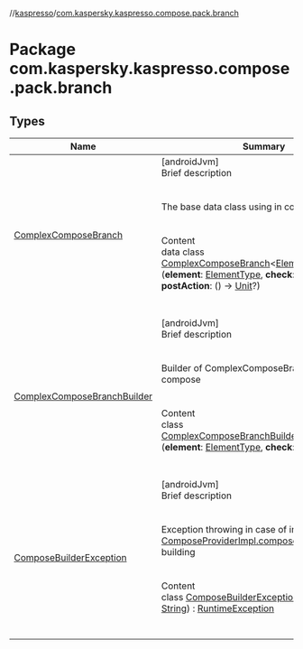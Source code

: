 //[kaspresso](../index.md)/[com.kaspersky.kaspresso.compose.pack.branch](index.md)



# Package com.kaspersky.kaspresso.compose.pack.branch  


## Types  
  
|  Name|  Summary| 
|---|---|
| [ComplexComposeBranch](-complex-compose-branch/index.md)| [androidJvm]  <br>Brief description  <br><br><br>The base data class using in compose<br><br>  <br>Content  <br>data class [ComplexComposeBranch](-complex-compose-branch/index.md)<[ElementType](-complex-compose-branch/index.md)>(**element**: [ElementType](-complex-compose-branch/index.md), **check**: () -> [Unit](https://kotlinlang.org/api/latest/jvm/stdlib/kotlin/-unit/index.html), **postAction**: () -> [Unit](https://kotlinlang.org/api/latest/jvm/stdlib/kotlin/-unit/index.html)?)  <br><br><br>
| [ComplexComposeBranchBuilder](-complex-compose-branch-builder/index.md)| [androidJvm]  <br>Brief description  <br><br><br>Builder of ComplexComposeBranch's using in compose<br><br>  <br>Content  <br>class [ComplexComposeBranchBuilder](-complex-compose-branch-builder/index.md)<[ElementType](-complex-compose-branch-builder/index.md)>(**element**: [ElementType](-complex-compose-branch-builder/index.md), **check**: () -> [Unit](https://kotlinlang.org/api/latest/jvm/stdlib/kotlin/-unit/index.html))  <br><br><br>
| [ComposeBuilderException](-compose-builder-exception/index.md)| [androidJvm]  <br>Brief description  <br><br><br>Exception throwing in case of incorrect [ComposeProviderImpl.compose](../com.kaspersky.kaspresso.compose/-compose-provider-impl/compose.md) expression building<br><br>  <br>Content  <br>class [ComposeBuilderException](-compose-builder-exception/index.md)(**message**: [String](https://kotlinlang.org/api/latest/jvm/stdlib/kotlin/-string/index.html)) : [RuntimeException](https://developer.android.com/reference/kotlin/java/lang/RuntimeException.html)  <br><br><br>

